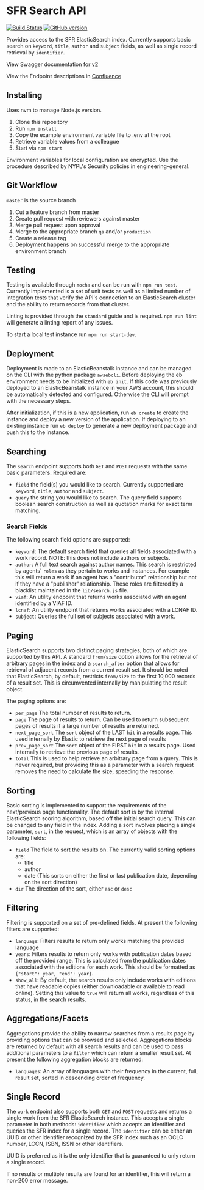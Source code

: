 # SFR Search API

[![Build Status](https://travis-ci.com/NYPL/sfr-search-api.svg?branch=development)](https://travis-ci.com/NYPL/sfr-search-api)
[![GitHub version](https://badge.fury.io/gh/nypl%2Fsfr-search-api.svg)](https://badge.fury.io/gh/nypl%2Fsfr-search-api)

Provides access to the SFR ElasticSearch index. Currently supports basic search on `keyword`, `title`, `author` and `subject` fields, as well as single record retrieval by `identifier`.

View Swagger documentation for [v2](https://dev-platformdocs.nypl.org)

View the Endpoint descriptions in [Confluence](https://confluence.nypl.org/display/SFR/Search+API)

## Installing

Uses nvm to manage Node.js version.

1. Clone this repository
2. Run `npm install`
3. Copy the example environment variable file to .env at the root
4. Retrieve variable values from a colleague
5. Start via `npm start`

Environment variables for local configuration are encrypted. Use the procedure described by NYPL's Security policies in engineering-general.

## Git Workflow

`master` is the source branch

1. Cut a feature branch from master
2. Create pull request with reviewers against master
3. Merge pull request upon approval
4. Merge to the appropriate branch `qa` and/or `production`
5. Create a release tag
6. Deployment happens on successful merge to the appropriate environment branch

## Testing

Testing is available through `mocha` and can be run with `npm run test`. Currently implemented is a set of unit tests as well as a limited number of integration tests that verify the API's connection to an ElasticSearch cluster and the ability to return records from that cluster.

Linting is provided through the `standard` guide and is required. `npm run lint` will generate a linting report of any issues.

To start a local test instance run `npm run start-dev`.

## Deployment

Deployment is made to an ElasticBeanstalk instance and can be managed on the CLI with the python package `awsebcli`. Before deploying the eb environment needs to be initialized with `eb init`. If this code was previously deployed to an ElasticBeanstalk instance in your AWS account, this should be automatically detected and configured. Otherwise the CLI will prompt with the necessary steps.

After initialization, if this is a new application, run `eb create` to create the instance and deploy a new version of the application. If deploying to an existing instance run `eb deploy` to generate a new deployment package and push this to the instance.

## Searching

The `search` endpoint supports both `GET` and `POST` requests with the same basic parameters. Required are:

- `field` the field(s) you would like to search. Currently supported are `keyword`, `title`, `author` and `subject`.
- `query` the string you would like to search. The query field supports boolean search construction as well as quotation marks for exact term matching.

### Search Fields

The following search field options are supported:

- `keyword`: The default search field that queries all fields associated with a work record. NOTE: this does not include authors or subjects.
- `author`: A full text search against author names. This search is restricted by agents' `roles` as they pertain to works and instances. For example this will return a work if an agent has a "contributor" relationship but not if they have a "publisher" relationship. These roles are filtered by a blacklist maintained in the `lib/search.js` file.
- `viaf`: An utility endpoint that returns works associated with an agent identified by a VIAF ID.
- `lcnaf`: An utility endpoint that returns works associated with a LCNAF ID.
- `subject`: Queries the full set of subjects associated with a work.

## Paging

ElasticSearch supports two distinct paging strategies, both of which are supported by this API. A standard `from/size` option allows for the retrieval of arbitrary pages in the index and a `search_after` option that allows for retrieval of adjacent records from a current result set. It should be noted that ElasticSearch, by default, restricts `from/size` to the first 10,000 records of a result set. This is circumvented internally by manipulating the result object.

The paging options are:

- `per_page` The total number of results to return.
- `page` The page of results to return. Can be used to return subsequent pages of results if a large number of results are returned.
- `next_page_sort` The `sort` object of the LAST `hit` in a results page. This used internally by Elastic to retrieve the next page of results
- `prev_page_sort` The `sort` object of the FIRST `hit` in a results page. Used internally to retrieve the previous page of results.
- `total` This is used to help retrieve an arbitrary page from a query. This is never required, but providing this as a parameter with a search request removes the need to calculate the size, speeding the response.

## Sorting

Basic sorting is implemented to support the requirements of the next/previous page functionality. The default sort is by the internal ElasticSearch scoring algorithm, based off the initial search query. This can be changed to any field in the index. Adding a sort involves placing a single parameter, `sort`, in the request, which is an array of objects with the following fields:

- `field` The field to sort the results on. The currently valid sorting options are:
  - title
  - author
  - date (This sorts on either the first or last publication date, depending on the sort direction)
- `dir` The direction of the sort, either `asc` or `desc`

## Filtering

Filtering is supported on a set of pre-defined fields. At present the following filters are supported:

- `language`: Filters results to return only works matching the provided language
- `years`: Filters results to return only works with publication dates based off the provided range. This is calculated from the publication dates associated with the editions for each work. This should be formatted as `{"start": year, "end": year}`.
- `show_all`: By default, the search results only include works with editions that have readable copies (either downloadable or available to read online). Setting this value to `true` will return all works, regardless of this status, in the search results.

## Aggregations/Facets

Aggregations provide the ability to narrow searches from a results page by providing options that can be browsed and selected. Aggregations blocks are returned by default with all search results and can be used to pass additional parameters
to a `filter` which can return a smaller result set. At present the following aggregation blocks are returned:

- `languages`: An array of languages with their frequency in the current, full, result set, sorted in descending order of frequency.

## Single Record

The `work` endpoint also supports both `GET` and `POST` requests and returns a single work from the SFR ElasticSearch instance. This accepts a single parameter in both methods: `identifier` which accepts an identifier and queries the SFR index for a single record. The `identifier` can be either an UUID or other identifier recognized by the SFR index such as an OCLC number, LCCN, ISBN, ISSN or other identifiers.

UUID is preferred as it is the only identifier that is guaranteed to only return a single record.

If no results or multiple results are found for an identifier, this will return a non-200 error message.
